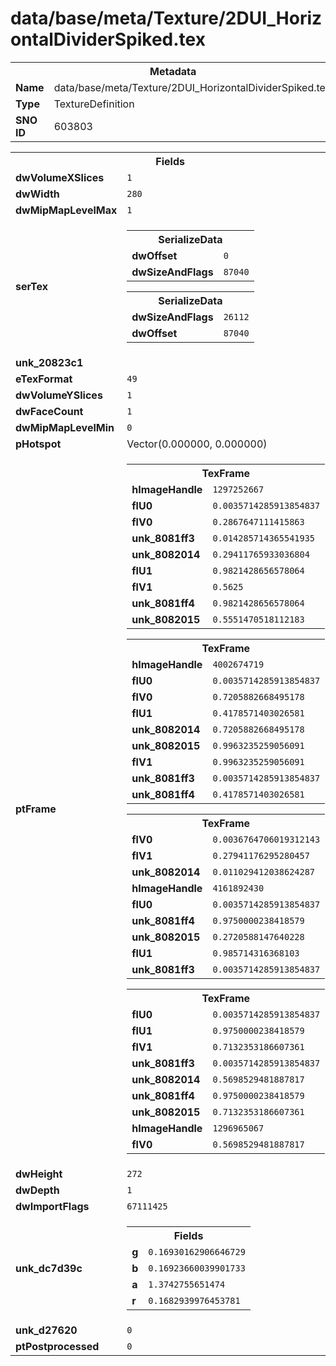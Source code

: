 <h1>data/base/meta/Texture/2DUI_HorizontalDividerSpiked.tex</h1><table><tr><th colspan="100%">Metadata</th></tr><tr><td><b>Name</b></td><td>data/base/meta/Texture/2DUI_HorizontalDividerSpiked.tex</td></tr><tr><td><b>Type</b></td><td>TextureDefinition</td></tr><tr><td><b>SNO ID</b></td><td>603803</td></tr></table>

<table><tr><th colspan="100%">Fields</th></tr><tr><td><b>dwVolumeXSlices</b></td><td><code>1</code></td></tr><tr><td><b>dwWidth</b></td><td><code>280</code></td></tr><tr><td><b>dwMipMapLevelMax</b></td><td><code>1</code></td></tr><tr><td><b>serTex</b></td><td><table><tr><th colspan="100%">SerializeData</th></tr><tr><td><b>dwOffset</b></td><td><code>0</code></td></tr><tr><td><b>dwSizeAndFlags</b></td><td><code>87040</code></td></tr></table>


<table><tr><th colspan="100%">SerializeData</th></tr><tr><td><b>dwSizeAndFlags</b></td><td><code>26112</code></td></tr><tr><td><b>dwOffset</b></td><td><code>87040</code></td></tr></table>


</td></tr><tr><td><b>unk_20823c1</b></td><td></td></tr><tr><td><b>eTexFormat</b></td><td><code>49</code></td></tr><tr><td><b>dwVolumeYSlices</b></td><td><code>1</code></td></tr><tr><td><b>dwFaceCount</b></td><td><code>1</code></td></tr><tr><td><b>dwMipMapLevelMin</b></td><td><code>0</code></td></tr><tr><td><b>pHotspot</b></td><td>Vector(0.000000, 0.000000)</td></tr><tr><td><b>ptFrame</b></td><td><table><tr><th colspan="100%">TexFrame</th></tr><tr><td><b>hImageHandle</b></td><td><code>1297252667</code></td></tr><tr><td><b>flU0</b></td><td><code>0.0035714285913854837</code></td></tr><tr><td><b>flV0</b></td><td><code>0.2867647111415863</code></td></tr><tr><td><b>unk_8081ff3</b></td><td><code>0.014285714365541935</code></td></tr><tr><td><b>unk_8082014</b></td><td><code>0.29411765933036804</code></td></tr><tr><td><b>flU1</b></td><td><code>0.9821428656578064</code></td></tr><tr><td><b>flV1</b></td><td><code>0.5625</code></td></tr><tr><td><b>unk_8081ff4</b></td><td><code>0.9821428656578064</code></td></tr><tr><td><b>unk_8082015</b></td><td><code>0.5551470518112183</code></td></tr></table>


<table><tr><th colspan="100%">TexFrame</th></tr><tr><td><b>hImageHandle</b></td><td><code>4002674719</code></td></tr><tr><td><b>flU0</b></td><td><code>0.0035714285913854837</code></td></tr><tr><td><b>flV0</b></td><td><code>0.7205882668495178</code></td></tr><tr><td><b>flU1</b></td><td><code>0.4178571403026581</code></td></tr><tr><td><b>unk_8082014</b></td><td><code>0.7205882668495178</code></td></tr><tr><td><b>unk_8082015</b></td><td><code>0.9963235259056091</code></td></tr><tr><td><b>flV1</b></td><td><code>0.9963235259056091</code></td></tr><tr><td><b>unk_8081ff3</b></td><td><code>0.0035714285913854837</code></td></tr><tr><td><b>unk_8081ff4</b></td><td><code>0.4178571403026581</code></td></tr></table>


<table><tr><th colspan="100%">TexFrame</th></tr><tr><td><b>flV0</b></td><td><code>0.0036764706019312143</code></td></tr><tr><td><b>flV1</b></td><td><code>0.27941176295280457</code></td></tr><tr><td><b>unk_8082014</b></td><td><code>0.011029412038624287</code></td></tr><tr><td><b>hImageHandle</b></td><td><code>4161892430</code></td></tr><tr><td><b>flU0</b></td><td><code>0.0035714285913854837</code></td></tr><tr><td><b>unk_8081ff4</b></td><td><code>0.9750000238418579</code></td></tr><tr><td><b>unk_8082015</b></td><td><code>0.2720588147640228</code></td></tr><tr><td><b>flU1</b></td><td><code>0.985714316368103</code></td></tr><tr><td><b>unk_8081ff3</b></td><td><code>0.0035714285913854837</code></td></tr></table>


<table><tr><th colspan="100%">TexFrame</th></tr><tr><td><b>flU0</b></td><td><code>0.0035714285913854837</code></td></tr><tr><td><b>flU1</b></td><td><code>0.9750000238418579</code></td></tr><tr><td><b>flV1</b></td><td><code>0.7132353186607361</code></td></tr><tr><td><b>unk_8081ff3</b></td><td><code>0.0035714285913854837</code></td></tr><tr><td><b>unk_8082014</b></td><td><code>0.5698529481887817</code></td></tr><tr><td><b>unk_8081ff4</b></td><td><code>0.9750000238418579</code></td></tr><tr><td><b>unk_8082015</b></td><td><code>0.7132353186607361</code></td></tr><tr><td><b>hImageHandle</b></td><td><code>1296965067</code></td></tr><tr><td><b>flV0</b></td><td><code>0.5698529481887817</code></td></tr></table>


</td></tr><tr><td><b>dwHeight</b></td><td><code>272</code></td></tr><tr><td><b>dwDepth</b></td><td><code>1</code></td></tr><tr><td><b>dwImportFlags</b></td><td><code>67111425</code></td></tr><tr><td><b>unk_dc7d39c</b></td><td><table><tr><th colspan="100%">Fields</th></tr><tr><td><b>g</b></td><td><code>0.16930162906646729</code></td></tr><tr><td><b>b</b></td><td><code>0.16923660039901733</code></td></tr><tr><td><b>a</b></td><td><code>1.3742755651474</code></td></tr><tr><td><b>r</b></td><td><code>0.1682939976453781</code></td></tr></table>

</td></tr><tr><td><b>unk_d27620</b></td><td><code>0</code></td></tr><tr><td><b>ptPostprocessed</b></td><td><code>0</code></td></tr></table>

